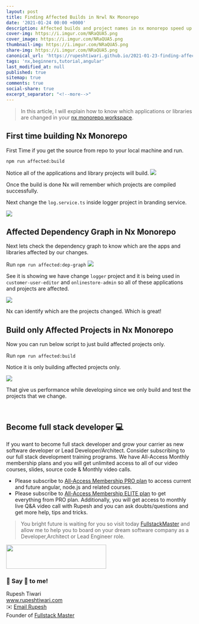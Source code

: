 ```yaml
---
layout: post
title: Finding Affected Builds in Nrwl Nx Monorepo
date: '2021-01-24 00:00 +0000'
description: Affected builds and project names in nx monorepo speed up your development and ci cd process
cover-img: https://i.imgur.com/NRaQUA5.png
cover_image: https://i.imgur.com/NRaQUA5.png
thumbnail-img: https://i.imgur.com/NRaQUA5.png
share-img: https://i.imgur.com/NRaQUA5.png
canonical_url: 'https://rupeshtiwari.github.io/2021-01-23-finding-affected-builds-in-nrwl-nx-monorepo/'
tags: 'nx,beginners,tutorial,angular'
last_modified_at: null
published: true
sitemap: true
comments: true
social-share: true
excerpt_separator: "<!--more-->"
---
```


> In this article, I will explain how to know which applications or libraries are changed in your [nx monorepo workspace](https://nx.dev). 


## First time building Nx Monorepo

First Time if you get the source from repo to your local machine and run. 
 
 
 `npm run affected:build`
 
 Notice all of the applications and library projects will build. 
![](https://i.imgur.com/9Wi4QC3.png)

Once the build is done Nx  will remember which projects are compiled successfully. 

Next change the `log.service.ts` inside logger project in branding service. 

 ![](https://i.imgur.com/fnKoKcA.png)

## Affected Dependency Graph in Nx Monorepo

Next lets check the dependency graph to know which are the apps and libraries affected by our changes. 

Run `npm run affected:dep-graph`
![](https://i.imgur.com/e7bnd0Z.png)


See it is showing we have change `logger` project and it is being used in `customer-user-editor` and `onlinestore-admin` so all of these applications and projects are affected. 

![](https://i.imgur.com/NDhsfDS.png)

Nx can identify which are the projects changed. Which is great! 

## Build only Affected Projects in Nx Monorepo

Now you can run below script to just build affected projects only. 


Run `npm run affected:build`

Notice it is only building affected projects only. 

![](https://i.imgur.com/2EQaucL.png)


That give us performance while developing since we only build and test the projects that we change.



<br/>

## Become full stack developer 💻

If you want to become full stack developer and grow your carrier as new software developer or Lead Developer/Architect. Consider subscribing to our full stack development training programs. We have All-Access Monthly membership plans and you will get unlimited access to all of our video courses, slides, source code & Monthly video calls.

- Please subscribe to [All-Access Membership PRO plan](https://www.fullstackmaster.net/pro) to access current and future angular, node.js and related courses.
- Please subscribe to [All-Access Membership ELITE plan](https://www.fullstackmaster.net/elite) to get everything from PRO plan. Additionally, you will get access to monthly live Q&A video call with Rupesh and you can ask doubts/questions and get more help, tips and tricks.

> You bright future is waiting for you so visit today [FullstackMaster](www.fullstackmaster.net) and allow me to help you to board on your dream software company as a Developer,Architect or Lead Engineer role.
<a href="https://www.fullstackmaster.net">
    <img height="65" src="https://i.imgur.com/9OCLciM.png" width="270">
</a>
 

<br/>

### 💖 Say 👋 to me! 

<div> 
Rupesh Tiwari </div><div>
<a href="https://www.rupeshtiwari.com"> www.rupeshtiwari.com</a> </div><div>
✉️ <a href="mailto:fullstackmaster1@gmail.com?subject=Hi"> Email Rupesh</a> </div><div>
Founder of <a href="https://www.fullstackmaster.net"> Fullstack Master</a></div><div>
</div>
